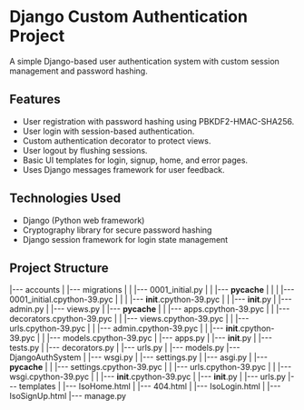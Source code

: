 # Django Custom Authentication Project

A simple Django-based user authentication system with custom session management and password hashing.

## Features

- User registration with password hashing using PBKDF2-HMAC-SHA256.
- User login with session-based authentication.
- Custom authentication decorator to protect views.
- User logout by flushing sessions.
- Basic UI templates for login, signup, home, and error pages.
- Uses Django messages framework for user feedback.

## Technologies Used

- Django (Python web framework)
- Cryptography library for secure password hashing
- Django session framework for login state management

## Project Structure
|--- accounts
|   |--- migrations
|   |   |--- 0001_initial.py
|   |   |--- __pycache__
|   |   |   |--- 0001_initial.cpython-39.pyc
|   |   |   |--- __init__.cpython-39.pyc
|   |   |--- __init__.py
|   |--- admin.py
|   |--- views.py
|   |--- __pycache__
|   |   |--- apps.cpython-39.pyc
|   |   |--- decorators.cpython-39.pyc
|   |   |--- views.cpython-39.pyc
|   |   |--- urls.cpython-39.pyc
|   |   |--- admin.cpython-39.pyc
|   |   |--- __init__.cpython-39.pyc
|   |   |--- models.cpython-39.pyc
|   |--- apps.py
|   |--- __init__.py
|   |--- tests.py
|   |--- decorators.py
|   |--- urls.py
|   |--- models.py
|--- DjangoAuthSystem
|   |--- wsgi.py
|   |--- settings.py
|   |--- asgi.py
|   |--- __pycache__
|   |   |--- settings.cpython-39.pyc
|   |   |--- urls.cpython-39.pyc
|   |   |--- wsgi.cpython-39.pyc
|   |   |--- __init__.cpython-39.pyc
|   |--- __init__.py
|   |--- urls.py
|--- templates
|   |--- IsoHome.html
|   |--- 404.html
|   |--- IsoLogin.html
|   |--- IsoSignUp.html
|--- manage.py

